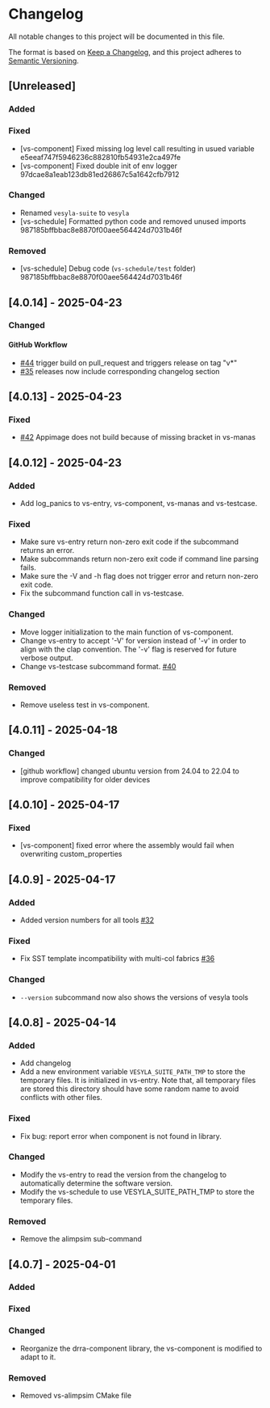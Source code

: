 # Changelog

All notable changes to this project will be documented in this file.

The format is based on [Keep a Changelog](https://keepachangelog.com/en/1.1.0/),
and this project adheres to [Semantic Versioning](https://semver.org/spec/v2.0.0.html).

## [Unreleased]

### Added

### Fixed

- [vs-component] Fixed missing log level call resulting in usued variable e5eeaf747f5946236c882810fb54931e2ca497fe
- [vs-component] Fixed double init of env logger 97dcae8a1eab123db81ed26867c5a1642cfb7912

### Changed

- Renamed `vesyla-suite` to `vesyla`
- [vs-schedule] Formatted python code and removed unused imports 987185bffbbac8e8870f00aee564424d7031b46f

### Removed

- [vs-schedule] Debug code (`vs-schedule/test` folder) 987185bffbbac8e8870f00aee564424d7031b46f

## [4.0.14] - 2025-04-23

### Changed

#### GitHub Workflow

- [#44](https://github.com/silagokth/vesyla/issues/44) trigger build on pull_request and triggers release on tag "v*"
- [#35](https://github.com/silagokth/vesyla/issues/35) releases now include corresponding changelog section

## [4.0.13] - 2025-04-23

### Fixed

- [#42](https://github.com/silagokth/vesyla/issues/42) Appimage does not build because of missing bracket in vs-manas

## [4.0.12] - 2025-04-23

### Added

- Add log_panics to vs-entry, vs-component, vs-manas and vs-testcase.

### Fixed

- Make sure vs-entry return non-zero exit code if the subcommand returns an error.
- Make subcommands return non-zero exit code if command line parsing fails.
- Make sure the -V and -h flag does not trigger error and return non-zero exit code.
- Fix the subcommand function call in vs-testcase.

### Changed

- Move logger initialization to the main function of vs-component.
- Change vs-entry to accept '-V' for version instead of '-v' in order to align with the clap
  convention. The '-v' flag is reserved for future verbose output.
- Change vs-testcase subcommand format. [#40](https://github.com/silagokth/vesyla/issues/40)

### Removed

- Remove useless test in vs-component.

## [4.0.11] - 2025-04-18

### Changed

- [github workflow] changed ubuntu version from 24.04 to 22.04 to improve compatibility for older devices

## [4.0.10] - 2025-04-17

### Fixed

- [vs-component] fixed error where the assembly would fail when overwriting custom_properties

## [4.0.9] - 2025-04-17

### Added

- Added version numbers for all tools [#32](https://github.com/silagokth/vesyla/issues/32)

### Fixed

- Fix SST template incompatibility with multi-col fabrics [#36](https://github.com/silagokth/vesyla/issues/36)

### Changed

- `--version` subcommand now also shows the versions of vesyla tools

## [4.0.8] - 2025-04-14

### Added

- Add changelog
- Add a new environment variable `VESYLA_SUITE_PATH_TMP` to store the temporary files. It is initialized in vs-entry. Note that, all temporary files are stored this directory should have some random name to avoid conflicts with other files.

### Fixed

- Fix bug: report error when component is not found in library.

### Changed

- Modify the vs-entry to read the version from the changelog to automatically determine the software version.
- Modify the vs-schedule to use VESYLA_SUITE_PATH_TMP to store the temporary files.

### Removed

- Remove the alimpsim sub-command

## [4.0.7] - 2025-04-01

### Added

### Fixed

### Changed

- Reorganize the drra-component library, the vs-component is modified to adapt to it.

### Removed

- Removed vs-alimpsim CMake file
